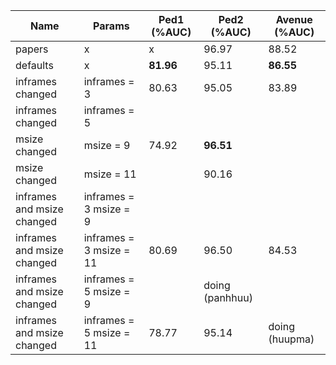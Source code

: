 | Name                       | Params                  | Ped1 (%AUC) | Ped2 (%AUC)     | Avenue (%AUC)  |
| -------------------------- | ----------------------- | ----------- | --------------- | -------------- |
| papers                     | x                       | x           | 96.97           | 88.52          |
| defaults                   | x                       | <b>81.96    | 95.11           | <b>86.55       |
| inframes changed           | inframes = 3            | 80.63       | 95.05           | 83.89          |
| inframes changed           | inframes = 5            |             |                 |                |
| msize changed              | msize = 9               | 74.92       | <b>96.51        |                |
| msize changed              | msize = 11              |             | 90.16           |                |
| inframes and msize changed | inframes = 3 msize = 9  |             |                 |                |
| inframes and msize changed | inframes = 3 msize = 11 | 80.69       | 96.50           | 84.53          |
| inframes and msize changed | inframes = 5 msize = 9  |             | doing (panhhuu) |                |
| inframes and msize changed | inframes = 5 msize = 11 | 78.77       | 95.14           | doing (huupma) |
